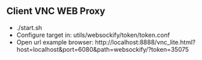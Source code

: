 ## Client VNC WEB Proxy
- ./start.sh
- Configure target in: utils/websockify/token/token.conf
- Open url example browser: http://localhost:8888/vnc_lite.html?host=localhost&port=6080&path=websockify/?token=35075
